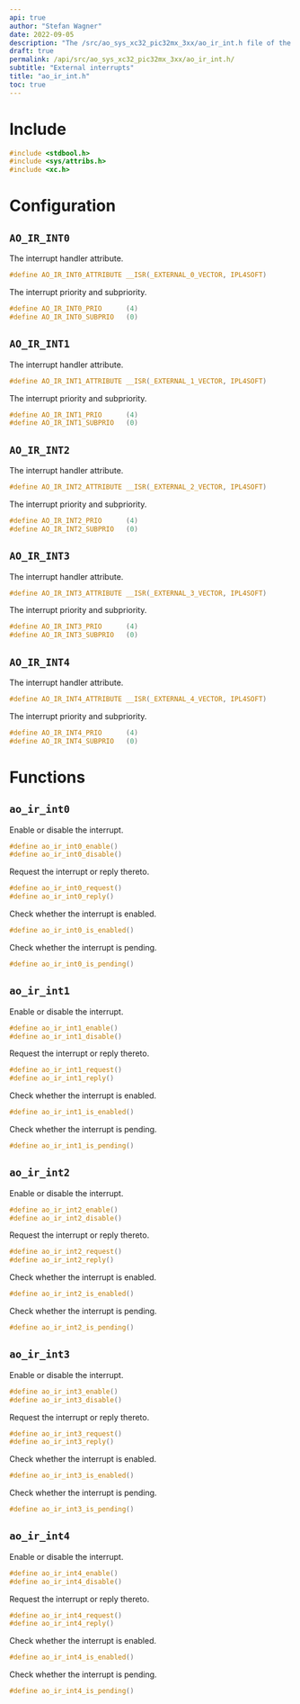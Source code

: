 ```yaml
---
api: true
author: "Stefan Wagner"
date: 2022-09-05
description: "The /src/ao_sys_xc32_pic32mx_3xx/ao_ir_int.h file of the ao real-time operating system."
draft: true
permalink: /api/src/ao_sys_xc32_pic32mx_3xx/ao_ir_int.h/
subtitle: "External interrupts"
title: "ao_ir_int.h"
toc: true
---
```


# Include

```c
#include <stdbool.h>
#include <sys/attribs.h>
#include <xc.h>
```

# Configuration

## `AO_IR_INT0`

The interrupt handler attribute.

```c
#define AO_IR_INT0_ATTRIBUTE __ISR(_EXTERNAL_0_VECTOR, IPL4SOFT)
```

The interrupt priority and subpriority.

```c
#define AO_IR_INT0_PRIO      (4)
#define AO_IR_INT0_SUBPRIO   (0)
```

## `AO_IR_INT1`

The interrupt handler attribute.

```c
#define AO_IR_INT1_ATTRIBUTE __ISR(_EXTERNAL_1_VECTOR, IPL4SOFT)
```

The interrupt priority and subpriority.

```c
#define AO_IR_INT1_PRIO      (4)
#define AO_IR_INT1_SUBPRIO   (0)
```

## `AO_IR_INT2`

The interrupt handler attribute.

```c
#define AO_IR_INT2_ATTRIBUTE __ISR(_EXTERNAL_2_VECTOR, IPL4SOFT)
```

The interrupt priority and subpriority.

```c
#define AO_IR_INT2_PRIO      (4)
#define AO_IR_INT2_SUBPRIO   (0)
```

## `AO_IR_INT3`

The interrupt handler attribute.

```c
#define AO_IR_INT3_ATTRIBUTE __ISR(_EXTERNAL_3_VECTOR, IPL4SOFT)
```

The interrupt priority and subpriority.

```c
#define AO_IR_INT3_PRIO      (4)
#define AO_IR_INT3_SUBPRIO   (0)
```

## `AO_IR_INT4`

The interrupt handler attribute.

```c
#define AO_IR_INT4_ATTRIBUTE __ISR(_EXTERNAL_4_VECTOR, IPL4SOFT)
```

The interrupt priority and subpriority.

```c
#define AO_IR_INT4_PRIO      (4)
#define AO_IR_INT4_SUBPRIO   (0)
```

# Functions

## `ao_ir_int0`

Enable or disable the interrupt.

```c
#define ao_ir_int0_enable()
#define ao_ir_int0_disable()
```

Request the interrupt or reply thereto.

```c
#define ao_ir_int0_request()
#define ao_ir_int0_reply()
```

Check whether the interrupt is enabled.

```c
#define ao_ir_int0_is_enabled()
```

Check whether the interrupt is pending.

```c
#define ao_ir_int0_is_pending()
```

## `ao_ir_int1`

Enable or disable the interrupt.

```c
#define ao_ir_int1_enable()
#define ao_ir_int1_disable()
```

Request the interrupt or reply thereto.

```c
#define ao_ir_int1_request()
#define ao_ir_int1_reply()
```

Check whether the interrupt is enabled.

```c
#define ao_ir_int1_is_enabled()
```

Check whether the interrupt is pending.

```c
#define ao_ir_int1_is_pending()
```

## `ao_ir_int2`

Enable or disable the interrupt.

```c
#define ao_ir_int2_enable()
#define ao_ir_int2_disable()
```

Request the interrupt or reply thereto.

```c
#define ao_ir_int2_request()
#define ao_ir_int2_reply()
```

Check whether the interrupt is enabled.

```c
#define ao_ir_int2_is_enabled()
```

Check whether the interrupt is pending.

```c
#define ao_ir_int2_is_pending()
```

## `ao_ir_int3`

Enable or disable the interrupt.

```c
#define ao_ir_int3_enable()
#define ao_ir_int3_disable()
```

Request the interrupt or reply thereto.

```c
#define ao_ir_int3_request()
#define ao_ir_int3_reply()
```

Check whether the interrupt is enabled.

```c
#define ao_ir_int3_is_enabled()
```

Check whether the interrupt is pending.

```c
#define ao_ir_int3_is_pending()
```

## `ao_ir_int4`

Enable or disable the interrupt.

```c
#define ao_ir_int4_enable()
#define ao_ir_int4_disable()
```

Request the interrupt or reply thereto.

```c
#define ao_ir_int4_request()
#define ao_ir_int4_reply()
```

Check whether the interrupt is enabled.

```c
#define ao_ir_int4_is_enabled()
```

Check whether the interrupt is pending.

```c
#define ao_ir_int4_is_pending()
```
